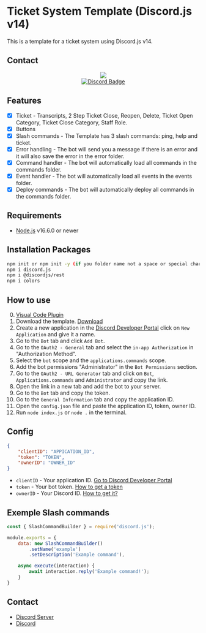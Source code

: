 # Ticket System Template (Discord.js v14)

This is a template for a ticket system using Discord.js v14.

## Contact
<div id="Discord-m" align="center">
  <a href="https://discordapp.com/users/800422993897586718" target="_blank">
    <img src="https://discord.c99.nl/widget/theme-4/800422993897586718.png">
  </a>
</div>
<div id="Discord-s" align="center">
  <a href="https://discordapp.com/users/800422993897586718" target="_blank">
    <img src="https://img.shields.io/badge/Discord-red?style=for-the-badge&logo=discord&logoColor=white" alt="Discord Badge"/>
  </a>
</div>

## Features
-   [x] Ticket - Transcripts, 2 Step Ticket Close, Reopen, Delete, Ticket Open Category, Ticket Close Category, Staff Role.
-   [x] Buttons
-   [x] Slash commands - The Template has 3 slash commands: ping, help and ticket.
-   [x] Error handling - The bot will send you a message if there is an error and it will also save the error in the error folder.
-   [x] Command handler - The bot will automatically load all commands in the commands folder.
-   [x] Event handler - The bot will automatically load all events in the events folder.
-   [x] Deploy commands - The bot will automatically deploy all commands in the commands folder.

## Requirements

-   [Node.js](https://nodejs.org/en/) v16.6.0 or newer

## Installation Packages

```bash
npm init or npm init -y (if you folder name not a space or special character)
npm i discord.js
npm i @discordjs/rest
npm i colors
```

## How to use

0.  [Visual Code Plugin](https://marketplace.visualstudio.com/items?itemName=ParthR2031.colorful-comments)
1.  Download the template. [Download](https://github.com/devloli-main/DiscordV14-Bot-Ticket-System/archive/refs/heads/main.zip)
2.  Create a new application in the [Discord Developer Portal](https://discord.com/developers/applications) click on `New Application` and give it a name.
3.  Go to the `Bot` tab and click `Add Bot`.
4.  Go to the `OAuth2 - General` tab and select the `in-app Authorization` in "Authorization Method".
5.  Select the `bot` scope and the `applications.commands` scope.
6.  Add the bot permissions "Administrator" in the `Bot Permissions` section.
7.  Go to the `OAuth2 - URL Generator` tab and click on `Bot`, `Applications.commands` and `Administrator` and copy the link.
8.  Open the link in a new tab and add the bot to your server.
9.  Go to the `Bot` tab and copy the token.
10. Go to the `General Information` tab and copy the application ID.
11. Open the `config.json` file and paste the application ID, token, owner ID.
12. Run `node index.js` or `node .` in the terminal.

## Config

```json
{
    "clientID": "APPICATION_ID",
    "token": "TOKEN",
    "ownerID": "OWNER_ID"
}
```
-   `clientID` - Your application ID. [Go to Discord Developer Portal](https://discord.com/developers/applications)
-   `token` - Your bot token. [How to get a token](https://discordjs.guide/preparations/setting-up-a-bot-application.html#creating-your-bot)
-   `ownerID` - Your Discord ID. [How to get it?](https://support.discord.com/hc/en-us/articles/206346498-Where-can-I-find-my-User-Server-Message-ID-)

## Exemple Slash commands 

```js
const { SlashCommandBuilder } = require('discord.js');

module.exports = {
    data: new SlashCommandBuilder()
        .setName('example')
        .setDescription('Example command'),

    async execute(interaction) {
        await interaction.reply('Example command!');
    }
}
```

## Contact

-   [Discord Server](https://devloli-main.github.io/discord)
-   [Discord](https://discord.com/users/800422993897586718)
